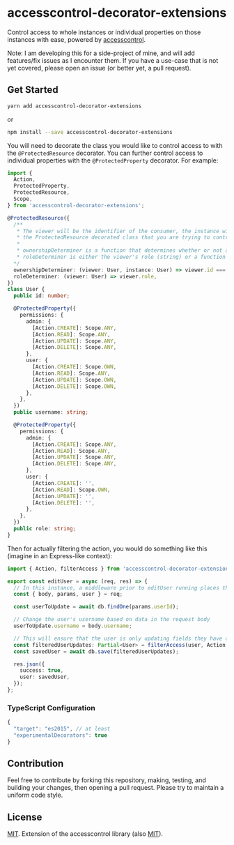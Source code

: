 # accesscontrol-decorator-extensions
Control access to whole instances or individual properties on those instances with ease, powered by [accesscontrol](https://www.npmjs.com/package/accesscontrol).

Note: I am developing this for a side-project of mine, and will add features/fix issues as I encounter them. If you have a use-case that is not yet covered, please open an issue (or better yet, a pull request).

## Get Started
```bash
yarn add accesscontrol-decorator-extensions
```

or

```bash
npm install --save accesscontrol-decorator-extensions
```

You will need to decorate the class you would like to control access to with the `@ProtectedResource` decorator. You can further control access to individual properties with the `@ProtectedProperty` decorator. For example:

```ts
import {
  Action,
  ProtectedProperty,
  ProtectedResource,
  Scope,
} from 'accesscontrol-decorator-extensions';

@ProtectedResource({
  /**
   * The viewer will be the identifier of the consumer, the instance will be the instance of
   * the ProtectedResource decorated class that you are trying to control access to.
   * 
   * ownershipDeterminer is a function that determines whether or not a viewer owns the instance
   * roleDeterminer is either the viewer's role (string) or a function that returns the viewer's role
  */
  ownershipDeterminer: (viewer: User, instance: User) => viewer.id === userResult.id,
  roleDeterminer: (viewer: User) => viewer.role,
})
class User {
  public id: number;

  @ProtectedProperty({
    permissions: {
      admin: {
        [Action.CREATE]: Scope.ANY,
        [Action.READ]: Scope.ANY,
        [Action.UPDATE]: Scope.ANY,
        [Action.DELETE]: Scope.ANY,
      },
      user: {
        [Action.CREATE]: Scope.OWN,
        [Action.READ]: Scope.ANY,
        [Action.UPDATE]: Scope.OWN,
        [Action.DELETE]: Scope.OWN,
      },
    },
  })
  public username: string;

  @ProtectedProperty({
    permissions: {
      admin: {
        [Action.CREATE]: Scope.ANY,
        [Action.READ]: Scope.ANY,
        [Action.UPDATE]: Scope.ANY,
        [Action.DELETE]: Scope.ANY,
      },
      user: {
        [Action.CREATE]: '',
        [Action.READ]: Scope.OWN,
        [Action.UPDATE]: '',
        [Action.DELETE]: '',
      },
    },
  })
  public role: string;
}
```

Then for actually filtering the action, you would do something like this (imagine in an Express-like context):
```ts
import { Action, filterAccess } from 'accesscontrol-decorator-extensions';

export const editUser = async (req, res) => {
  // In this instance, a middleware prior to editUser running places the viewer on the request object
  const { body, params, user } = req;

  const userToUpdate = await db.findOne(params.userId);

  // Change the user's username based on data in the request body
  userToUpdate.username = body.username;

  // This will ensure that the user is only updating fields they have access to update
  const filteredUserUpdates: Partial<User> = filterAccess(user, Action.UPDATE, userToUpdate);
  const savedUser = await db.save(filteredUserUpdates);

  res.json({
    success: true,
    user: savedUser,
  });
};
```

### TypeScript Configuration
```ts
{
  "target": "es2015", // at least
  "experimentalDecorators": true
}
```

## Contribution
Feel free to contribute by forking this repository, making, testing, and building your changes, then opening a pull request. Please try to maintain a uniform code style.

## License
[MIT](https://github.com/joshuaslate/accesscontrol-decorator-extensions/blob/master/LICENSE).
Extension of the accesscontrol library (also [MIT](https://github.com/onury/accesscontrol/blob/master/LICENSE)).